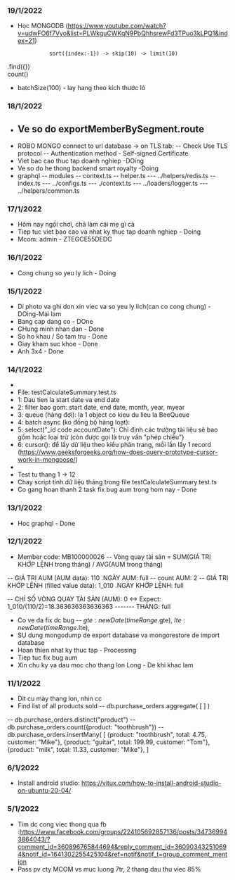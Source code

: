 ### 19/1/2022

- Học MONGODB (https://www.youtube.com/watch?v=udwFO6f7Vyo&list=PLWkguCWKqN9PbQhhsrewFd3TPuo3kLPQ1&index=21)

                sort({index:-1}) -> skip(10) -> limit(10)  
.find({})   
                count()           
        
- batchSize(100) - lay hang theo kích thước lô
### 18/1/2022

- ## Ve so do exportMemberBySegment.route
- ROBO MONGO connect to url database -> on TLS tab:
  -- Check Use TLS protocol
  -- Authentication method - Self-signed Certificate
- Viet bao cao thuc tap doanh nghiep -DOing
- Ve so do he thong backend smart royalty -Doing
- graphql
  -- modules
  -- context.ts
  -- helper.ts
  --- ../helpers/redis.ts
  -- index.ts
  --- ../configs.ts
  --- ./context.ts
  --- ../loaders/logger.ts
  --- ../helpers/common.ts

### 17/1/2022

- Hôm nay ngồi chơi, chả làm cái mẹ gì cả
- Tiep tuc viet bao cao va nhat ky thuc tap doanh nghiep - Doing
- Mcom: admin - ZTEGCE55DEDC

### 16/1/2022

- Cong chung so yeu ly lich - Doing

### 15/1/2022

- Di photo va ghi don xin viec va so yeu ly lich(can co cong chung) -DOing-Mai lam
- Bang cap dang co - DOne
- CHung minh nhan dan - Done
- So ho khau / So tam tru - Done
- Giay kham suc khoe - Done
- Anh 3x4 - Done

### 14/1/2022

-
- File: testCalculateSummary.test.ts
- 1: Dau tien la start date va end date
- 2: filter bao gom: start date, end date, month, year, myear
- 3: queue (hàng đợi): la 1 object co kieu du lieu la BeeQueue
- 4: batch async (ko đồng bộ hàng loạt):
- 5: select("\_id code accountDate"): Chỉ định các trường tài liệu sẽ bao gồm hoặc loại trừ (còn được gọi là truy vấn "phép chiếu")
- 6: cursor(): để lấy dữ liệu theo kiểu phân trang, mỗi lần lấy 1 record (https://www.geeksforgeeks.org/how-does-query-prototype-cursor-work-in-mongoose/)
-
- Test tu thang 1 -> 12
- Chay script tính dữ liệu tháng trong file testCalculateSummary.test.ts
- Co gang hoan thanh 2 task fix bug aum trong hom nay - Done

### 13/1/2022

- Hoc graphql - Done

### 12/1/2022

- Member code: MB100000026
  -- Vòng quay tài sản =
  SUM(GIÁ TRỊ KHỚP LỆNH trong tháng)
  / AVG(AUM trong tháng)

-- GIÁ TRỊ AUM (AUM data): 110 .NGÀY AUM: full
-- count AUM: 2
-- GIÁ TRỊ KHỚP LỆNH (filled value data): 1_010 .NGÀY KHỚP LỆNH: full

-- CHỈ SỐ VÒNG QUAY TÀI SẢN (AUM): 0 <-> Expect: 1_010/(110/2)=18.363636363636363
------- THÁNG: full

- Co ve da fix dc bug
  -- $gte: new Date(timeRange.$gte),
  $lte: new Date(timeRange.$lte),
- SU dung mongodump de export database va mongorestore de import database
- Hoan thien nhat ky thuc tap - Processing
- Tiep tuc fix bug aum
- Xin chu ky va dau moc cho thang lon Long - De khi khac lam

### 11/1/2022

- Dit cu mày thang lon, nhin cc
- Find list of all products sold
  -- db.purchase_orders.aggregate(
  [
  ]
  )

-- db.purchase_orders.distinct("product")
-- db.purchase_orders.count({product: "toothbrush"})
-- db.purchase_orders.insertMany(
[
{product: "toothbrush", total: 4.75, customer: "Mike"},
{product: "guitar", total: 199.99, customer: "Tom"},
{product: "milk", total: 11.33, customer: "Mike"},
]

### 6/1/2022

- Install android studio: https://vitux.com/how-to-install-android-studio-on-ubuntu-20-04/

### 5/1/2022

- Tim dc cong viec thong qua fb :https://www.facebook.com/groups/224105692857136/posts/347369943864043/?comment_id=360896765844694&reply_comment_id=360903432510694&notif_id=1641302255425104&ref=notif&notif_t=group_comment_mention
- Pass pv cty MCOM vs muc luong 7tr, 2 thang dau thu viec 85%
